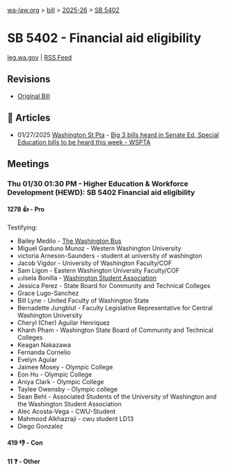 [wa-law.org](/) > [bill](/bill/) > [2025-26](/bill/2025-26/) > [SB 5402](/bill/2025-26/sb/5402/)

# SB 5402 - Financial aid eligibility
[leg.wa.gov](https://app.leg.wa.gov/billsummary?BillNumber=5402&Year=2025&Initiative=false) | [RSS Feed](./rss.xml)

## Revisions
* [Original Bill](1/)

## 📰 Articles
* 01/27/2025 [Washington St Pta](/org/washington_st_pta/) - [Big 3 bills heard in Senate Ed, Special Education bills to be heard this week - WSPTA](https://www.wastatepta.org/2025session-week3/#:~:text=SB%205402)

## Meetings
### Thu 01/30 01:30 PM - Higher Education & Workforce Development (HEWD): SB 5402 Financial aid eligibility
#### 1278 👍 - Pro
Testifying:
* Bailey Medilo - [The Washington Bus](/org/the_washington_bus/)
* Miguel Garduno Munoz - Western Washington University
* victoria Arneson-Saunders - student at university of washington
* Jacob Vigdor - University of Washington Faculty/COF
* Sam Ligon - Eastern Washington University Faculty/COF
* 💵Isela Bonilla - [Washington Student Association](/org/washington_student_association/)
* Jessica Perez - State Board for Community and Technical Colleges
* Grace Lugo-Sanchez
* Bill Lyne - United Faculty of Washington State
* Bernadette Jungblut - Faculty Legislative Representative for Central Washington University
* Cheryl (Cher) Aguilar Henriquez
* Khanh Pham - Washington State Board of Community and Technical Colleges
* Keagan Nakazawa
* Fernanda Cornelio
* Evelyn Aguiar
* Jaimee Mosey - Olympic College
* Eon Hu - Olympic College
* Aniya Clark - Olympic College
* Taylee Owensby - Olympic college
* Sean Behl - Associated Students of the University of Washington and the Washington Student Association
* Alec Acosta-Vega - CWU-Student
* Mahmood Alkhazraji - cwu student LD13
* Diego Gonzalez

#### 419 👎 - Con

#### 11 ❓ - Other
